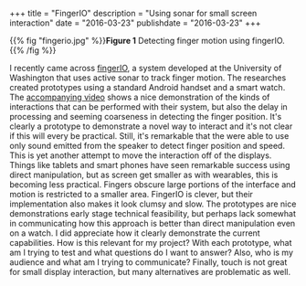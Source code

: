 +++
title = "FingerIO"
description = "Using sonar for small screen interaction"
date = "2016-03-23"
publishdate = "2016-03-23"
+++

{{% fig "fingerio.jpg" %}}**Figure 1** Detecting finger motion using fingerIO.{{% /fig %}}

I recently came across [fingerIO](http://fingerio.cs.washington.edu/), a system
developed at the University of Washington that uses active sonar to track
finger motion. The researches created prototypes using a standard Android
handset and a smart watch. The [accompanying
video](https://www.youtube.com/watch?v=PpVUCEZvNjI) shows a nice demonstration
of the kinds of interactions that can be performed with their system, but also
the delay in processing and seeming coarseness in detecting the finger
position. It's clearly a prototype to demonstrate a novel way to interact and
it's not clear if this will every be practical. Still, it's remarkable that the
were able to use only sound emitted from the speaker to detect finger position
and speed. This is yet another attempt to move the interaction off of the
displays. Things like tablets and smart phones have seen remarkable success
using direct manipulation, but as screen get smaller as with wearables, this is
becoming less practical. Fingers obscure large portions of the interface and
motion is restricted to a smaller area. FingerIO is clever, but their
implementation also makes it look clumsy and slow. The prototypes are nice
demonstrations early stage technical feasibility, but perhaps lack somewhat in
communicating how this approach is better than direct manipulation even on a
watch. I did appreciate how it clearly demonstrate the current capabilities.
How is this relevant for my project? With each prototype, what am I trying to
test and what questions do I want to answer? Also, who is my audience and what
am I trying to communicate? Finally, touch is not great for small display
interaction, but many alternatives are problematic as well.

